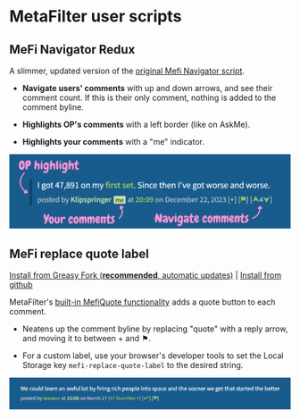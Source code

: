 # MetaFilter user scripts

## MeFi Navigator Redux

A slimmer, updated version of the [original Mefi Navigator script](https://userscripts-mirror.org/scripts/show/3330).

- **Navigate users' comments** with up and down arrows, and see their comment count. If this is their only comment, nothing is added to the comment byline.

- **Highlights OP's comments** with a left border (like on AskMe).

- **Highlights your comments** with a "me" indicator.

![MeFi Navigator Redux](assets/mefi-navigator-redux.png)

## MeFi replace quote label

[Install from Greasy Fork (**recommended**, automatic updates)](https://greasyfork.org/en/scripts/531115-mefi-replace-quote-label) | [Install from github](https://raw.githubusercontent.com/klipspringr/mefi-userscripts/main/mefi-replace-quote-label.user.js)

MetaFilter's [built-in MefiQuote functionality](https://metatalk.metafilter.com/26605/Better-MetaFiltering-through-scripting) adds a quote button to each comment.

- Neatens up the comment byline by replacing "quote" with a reply arrow, and moving it to between + and ⚑.

- For a custom label, use your browser's developer tools to set the Local Storage key `mefi-replace-quote-label` to the desired string.

![MeFi replace quote label example](assets/mefi-replace-quote-label.png)
